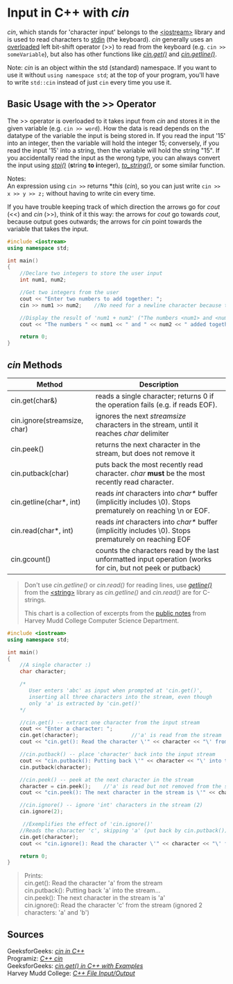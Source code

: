 # Input in C++ with _cin_
_cin_, which stands for 'character input' belongs to the [\<iostream\>](https://en.cppreference.com/w/cpp/header/iostream) library and is used to read characters to [stdin](http://www.cs.kent.edu/~durand/CS1/Notes/06_IO/cs1_io.html) (the keyboard). _cin_ generally uses an [overloaded](https://www.tutorialspoint.com/cplusplus/cpp_overloading.htm) 
left bit-shift operator (>>) to read from the keyboard (e.g. `cin >> someVariable`), but also has other functions like [_cin.get()_](https://www.geeksforgeeks.org/cin-get-in-c-with-examples/) 
and [_cin.getline()_](https://www.includehelp.com/cpp-programs/cpp-program-to-read-string-using-cin-getline.aspx). 

Note: _cin_ is an object within the std (standard) namespace. If you want to use it without `using namespace std`; at the top of your program, you'll have to write `std::cin` instead of just `cin` every time you use it.

## Basic Usage with the >> Operator
The >> operator is overloaded to it takes input from _cin_ and stores it in the given variable (e.g. `cin >> word`). How the data is read depends on the 
datatype of the variable the input is being stored in. If you read the input '15' into an integer, then the variable will hold the integer 15; conversely, if you read the 
input '15' into a string, then the variable will hold the string "15". If you accidentally read the input as the wrong type, you can always convert the input using 
[_stoi()_](https://en.cppreference.com/w/cpp/string/basic_string/stol) (**s**tring **to** **i**nteger), [_to\_string()_](https://www.cplusplus.com/reference/string/to_string/),
or some similar function.

Notes: <br />
An expression using `cin >>` returns \*_this_ (_cin_), so you can just write `cin >> x >> y >> z;` without having
to write cin every time.

If you have trouble keeping track of which direction the arrows go for _cout_ (<<) and _cin_ (>>), think of it this way: the arrows for _cout_ go towards _cout_, because output
goes outwards; the arrows for _cin_ point towards the variable that takes the input.

```C++
#include <iostream>
using namespace std;

int main()
{
    //Declare two integers to store the user input
    int num1, num2;

    //Get two integers from the user
    cout << "Enter two numbers to add together: ";
    cin >> num1 >> num2;    //No need for a newline character because the user confirms input by pressing enter (\n)

    //Display the result of 'num1 + num2' ("The numbers <num1> and <num2> added together is: <num1 + num2>")
    cout << "The numbers " << num1 << " and " << num2 << " added together is: " << num1 + num2 << '\n';

    return 0;
}
```

## _cin_ Methods
| Method | Description |
| ------ | ----------- |
| cin.get(char&) | reads a single character; returns 0 if the operation fails (e.g. if reads EOF). |
| cin.ignore(streamsize, char) | ignores the next _streamsize_ characters in the stream, until it reaches _char_ delimiter |
| cin.peek() | returns the next character in the stream, but does not remove it |
| cin.putback(char) | puts back the most recently read character. _char_ **must** be the most recently read character. |
| cin.getline(char\*, int) | reads _int_ characters into _char\*_ buffer (implicitly includes \\0). Stops prematurely on reaching \\n or EOF. |
| cin.read(char\*, int) | reads _int_ characters into _char\*_ buffer (implicitly includes \\0). Stops prematurely on reaching EOF |
| cin.gcount() | counts the characters read by the last unformatted input operation (works for cin, but not peek or putback) |
> Don't use _cin.getline()_ or _cin.read()_ for reading lines, use [_getline()_](https://www.geeksforgeeks.org/getline-string-c/) 
> from the [\<string\>](https://en.cppreference.com/w/cpp/header/string) library as _cin.getline()_ and _cin.read()_ are for C-strings.
>
> This chart is a collection of excerpts from the [public notes](https://www.cs.hmc.edu/~geoff/classes/hmc.cs070.200109/notes/io.html) from Harvey Mudd College Computer Science Department.

```C++
#include <iostream>
using namespace std;

int main()
{
    //A single character :)
    char character;

    /* 
       User enters 'abc' as input when prompted at 'cin.get()',
       inserting all three characters into the stream, even though
       only 'a' is extracted by 'cin.get()'                      
    */

    //cin.get() -- extract one character from the input stream
    cout << "Enter a character: ";
    cin.get(character);                 //'a' is read from the stream
    cout << "cin.get(): Read the character \'" << character << "\' from the stream\n";

    //cin.putback() -- place 'character' back into the input stream
    cout << "cin.putback(): Putting back \'" << character << "\' into the stream...\n";
    cin.putback(character);

    //cin.peek() -- peek at the next character in the stream
    character = cin.peek();    //'a' is read but not removed from the stream
    cout << "cin.peek(): The next character in the stream is \'" << character << "\'\n";

    //cin.ignore() -- ignore 'int' characters in the stream (2)
    cin.ignore(2);

     //Exemplifies the effect of 'cin.ignore()'
    //Reads the character 'c', skipping 'a' (put back by cin.putback()) as wel as the next character 'b'
    cin.get(character);
    cout << "cin.ignore(): Read the character \'" << character << "\' from the stream (ignored 2 characters: \'a\' and \'b\')\n";

    return 0;
}
```
> Prints: <br />
> cin.get(): Read the character 'a' from the stream <br />
> cin.putback(): Putting back 'a' into the stream... <br />
> cin.peek(): The next character in the stream is 'a' <br />
> cin.ignore(): Read the character 'c' from the stream (ignored 2 characters: 'a' and 'b') <br />

## Sources
GeeksforGeeks: [_cin in C++_](https://www.geeksforgeeks.org/cin-in-c/) <br />
Programiz: [_C++ cin_](https://www.programiz.com/cpp-programming/library-function/iostream/cin) <br />
GeeksforGeeks: [_cin.get() in C++ with Examples_](https://www.geeksforgeeks.org/cin-get-in-c-with-examples/) <br />
Harvey Mudd College: [_C++ File Input/Output_](https://www.cs.hmc.edu/~geoff/classes/hmc.cs070.200109/notes/io.html) <br />
